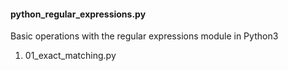 <h4>python_regular_expressions.py</h4>
<p>Basic operations with the regular expressions module in Python3</p>
<ol>
  <li>01_exact_matching.py</li>
</ol>
